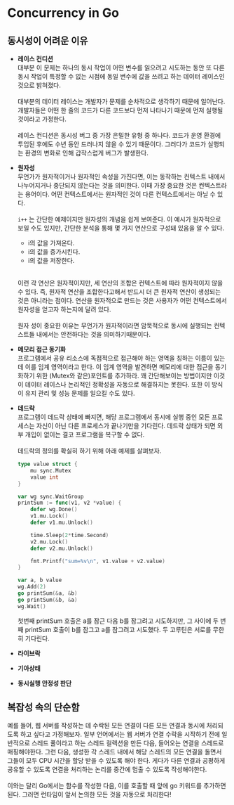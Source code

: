 # Concurrency in Go

## 동시성이 어려운 이유
- **레이스 컨디션**<br>
대부분 이 문제는 하나의 동시 작업이 어떤 변수를 읽으려고 시도하는 동안 또 다른 동시 작업이 특정할 수 없는 시점에 동일 변수에 값을 쓰려고 하는 데이터 레이스인 것으로 밝혀졌다.<br><br>
대부분의 데이터 레이스는 개발자가 문제를 순차적으로 생각하기 때문에 일어난다. 개발자들은 어떤 한 줄의 코드가 다른 코드보다 먼저 나타나기 때문에 먼저 실행될 것이라고 가정한다.<br><br>
레이스 컨디션은 동시성 버그 중 가장 은밀한 유형 중 하나다. 코드가 운영 환경에 투입된 후에도 수년 동안 드러나지 않을 수 있기 때문이다. 그러다가 코드가 실행되는 환경의 변화로 인해 갑작스럽게 버그가 발생한다.

- **원자성**<br>
무언가가 원자적이거나 원자적인 속성을 가진다면, 이는 동작하는 컨텍스트 내에서 나누어지거나 중단되지 않는다는 것을 의미한다. 이때 가장 중요한 것은 컨텍스트라는 용어이다. 어떤 컨텍스트에서는 원자적인 것이 다른 컨텍스트에서는 아닐 수 있다.<br><br>
`i++` 는 간단한 예제이지만 원자성의 개념을 쉽게 보여준다. 이 예시가 원자적으로 보일 수도 있지만, 간단한 분석을 통해 몇 가지 연산으로 구성돼 있음을 알 수 있다.

    - i의 값을 가져온다.
    - i의 값을 증가시킨다.
    - i의 값을 저장한다.<br><br>

    이런 각 연산은 원자적이지만, 세 연산의 조합은 컨텍스트에 따라 원자적이지 않을 수 있다. 즉, 원자적 연산을 조합한다고해서 반드시 더 큰 원자적 연산이 생성되는 것은 아니라는 점이다. 연산을 원자적으로 만드는 것은 사용자가 어떤 컨텍스트에서 원자성을 얻고자 하는지에 달려 있다.<br><br>
    원자 성이 중요한 이유는 무언가가 원자적이라면 암묵적으로 동시에 실행되는 컨텍스트들 내에서는 안전하다는 것을 의미하기때문이다.

- **메모리 접근 동기화**<br>
프로그램에서 공유 리소스에 독점적으로 접근해야 하는 영역을 칭하는 이름이 있는데 이를 임계 영역이라고 한다. 이 임계 영역을 발견하면 메모리에 대한 접근을 동기화하기 위한 (Mutex와 같은)포인트를 추가하라. 꽤 간단해보이는 방법이지만 이것이 데이터 레이스나 논리적인 정확성을 자동으로 해결하지는 못한다. 또한 이 방식이 유지 관리 및 성능 문제를 일으킬 수도 있다.

- **데드락**<br>
프로그램이 데드락 상태에 빠지면, 해당 프로그램에서 동시에 실행 중인 모든 프로세스는 자신이 아닌 다른 프로세스가 끝나기만을 기다린다. 데드락 상태가 되면 외부 개입이 없이는 결코 프로그램을 복구할 수 없다.<br><br>
데드락의 정의를 확실히 하기 위해 아래 예제를 살펴보자.

    ```go
    type value struct {
        mu sync.Mutex
        value int
    }

    var wg sync.WaitGroup
    printSum := func(v1, v2 *value) {
        defer wg.Done()
        v1.mu.Lock()
        defer v1.mu.Unlock()

        time.Sleep(2*time.Second)
        v2.mu.Lock()
        defer v2.mu.Unlock()

        fmt.Printf("sum=%v\n", v1.value + v2.value)
    }

    var a, b value
    wg.Add(2)
    go printSum(&a, &b)
    go printSum(&b, &a)
    wg.Wait()
    ```
    첫번째 printSum 호출은 a를 잠근 다음 b를 잠그려고 시도하지만, 그 사이에 두 번째 printSum 호출이 b를 잠그고 a를 잠그려고 시도했다. 두 고루틴은 서로를 무한히 기다린다.

- **라이브락**<br>

- **기아상태**<br>

- **동시실행 안정성 판단**<br>

## 복잡성 속의 단순함
예를 들어, 웹 서버를 작성하는 데 수락된 모든 연결이 다른 모든 연결과 동시에 처리되도록 하고 싶다고 가정해보자. 일부 언어에서는 웹 서버가 연결 수락을 시작하기 전에 일반적으로 스레드 풀이라고 하는 스레드 컬렉션을 만든 다음, 들어오는 연결을 스레드로 매핑해야한다. 그런 다음, 생성한 각 스레드 내에서 해당 스레드의 모든 연결을 돌면서 그들이 모두 CPU 시간을 할당 받을 수 있도록 해야 한다. 게다가 다른 연결과 공평하게 공유할 수 있도록 연결을 처리하는 논리를 중간에 멈출 수 있도록 작성해야한다.<br><br>
이와는 달리 Go에서는 함수를 작성한 다음, 이를 호출할 때 앞에 go 키워드를 추가하면 된다. 그러면 런타임이 앞서 논의한 모든 것을 자동으로 처리한다!